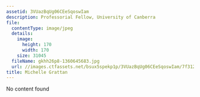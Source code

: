 ```yaml
---
assetid: 3VUazBqUg06CEeSqoswIam
description: Professorial Fellow, University of Canberra
file:
  contentType: image/jpeg
  details:
    image:
      height: 170
      width: 170
    size: 31045
  fileName: gkhh26p8-1360645683.jpg
  url: //images.ctfassets.net/bsux5spekp1p/3VUazBqUg06CEeSqoswIam/7f312b8cd165ddb39d7de0fed64e4cf3/gkhh26p8-1360645683.jpg
title: Michelle Grattan
---
```

No content found